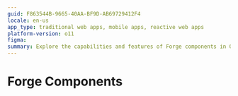 ```yaml
---
guid: F863544B-9665-40AA-BF9D-AB69729412F4
locale: en-us
app_type: traditional web apps, mobile apps, reactive web apps
platform-version: o11
figma:
summary: Explore the capabilities and features of Forge components in OutSystems 11 (O11) for enhanced application development.
---
```


# Forge Components
